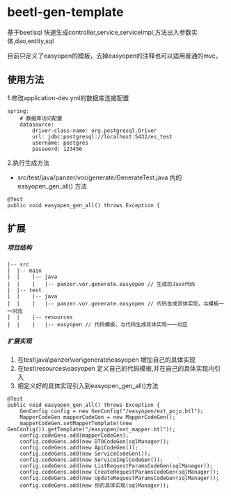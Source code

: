 # beetl-gen-template
基于beetlsql 快速生成controller,service,serviceImpl,方法出入参数实体,dao,entity,sql


目前只定义了easyopen的模板，去掉easyopen的注释也可以适用普通的mvc。

## 使用方法

1.修改application-dev.yml的数据库连接配置

```
spring:
    # 数据库访问配置
    datasource:
        driver-class-name: org.postgresql.Driver
        url: jdbc:postgresql://localhost:5432/es_test
        username: postgres
        password: 123456
```

2.执行生成方法
* src/test/java/panzer/vor/generate/GenerateTest.java 内的easyopen_gen_all() 方法

```
@Test
public void easyopen_gen_all() throws Exception {
```

## 扩展

##### 项目结构
```
|-- src
|  |-- main
|  |    |-- java
|  |    |   |-- panzer.vor.generate.easyopen // 生成的Java代码
|  |-- test
|  |    |-- java
|  |    |   |-- panzer.vor.generate.easyopen // 代码生成具体实现，与模板一一对应
|  |    |-- resources
|  |    |   |-- easyopen // 代码模板，与代码生成具体实现一一对应
```

##### 扩展实现
1. 在test\java\panzer\vor\generate\easyopen 增加自己的具体实现
2. 在test\resources\easyopen 定义自己的代码模板,并在自己的具体实现内引入
3. 把定义好的具体实现引入到easyopen_gen_all()方法
```
@Test
public void easyopen_gen_all() throws Exception {
    GenConfig config = new GenConfig("/easyopen/ext_pojo.btl");
    MapperCodeGen mapperCodeGen = new MapperCodeGen();
    mapperCodeGen.setMapperTemplate((new GenConfig()).getTemplate("/easyopen/ext_mapper.btl"));
    config.codeGens.add(mapperCodeGen);
    config.codeGens.add(new DTOCodeGen(sqlManager));
    config.codeGens.add(new ApiCodeGen());
    config.codeGens.add(new ServiceCodeGen());
    config.codeGens.add(new ServiceImplCodeGen());
    config.codeGens.add(new ListRequestParamsCodeGen(sqlManager));
    config.codeGens.add(new CreateRequestParamsCodeGen(sqlManager));
    config.codeGens.add(new UpdateRequestParamsCodeGen(sqlManager));
    config.codeGens.add(new 你的具体实现(sqlManager));
```
